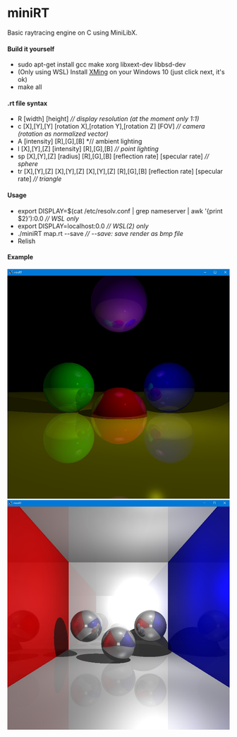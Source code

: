 # miniRT  
Basic raytracing engine on C using MiniLibX.  

#### Build it yourself

- sudo apt-get install gcc make xorg libxext-dev libbsd-dev  
- (Only using WSL) Install [XMing](https://sourceforge.net/projects/xming/) on your Windows 10 (just click next, it's ok)  
- make all  

#### .rt file syntax

- R [width] [height] *// display resolution (at the moment only 1:1)*  
- c [X],[Y],[Y] [rotation X],[rotation Y],[rotation Z] [FOV] *// camera (rotation as normalized vector)*  
- A [intensity] [R],[G],[B] *// ambient lighting
- l [X],[Y],[Z] [intensity] [R],[G],[B] *// point lighting*
- sp [X],[Y],[Z] [radius] [R],[G],[B] [reflection rate] [specular rate] *// sphere*
- tr [X],[Y],[Z] [X],[Y],[Z] [X],[Y],[Z] [R],[G],[B] [reflection rate] [specular rate] *// triangle*

#### Usage

- export DISPLAY=$(cat /etc/resolv.conf | grep nameserver | awk '{print $2}'):0.0 *// WSL only*  
- export DISPLAY=localhost:0.0 *// WSL(2) only*  
- ./miniRT map.rt --save *// --save: save render as bmp file*  
- Relish  

#### Example

![Beautiful render](https://github.com/awend0/miniRT/blob/master/screenshots/simple.jpg?raw=true)
![Another render](https://github.com/awend0/miniRT/blob/master/screenshots/room.jpg?raw=true)
